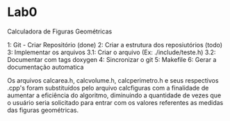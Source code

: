 # Lab0
Calculadora de Figuras Geométricas

1: Git - Criar Repositório (done)
2: Criar a estrutura dos reposiutórios (todo)
3: Implementar os arquivos
  3.1: Criar o arquivo (Ex: ./include/teste.h)
  3.2: Documentar com tags doxygen
4: Sincronizar o git
5: Makefile
6: Gerar a documentação automatica

Os arquivos calcarea.h, calcvolume.h, calcperimetro.h e seus respectivos .cpp's foram substituídos
pelo arquivo calcfiguras com a finalidade de aumentar a eficiência do algoritmo, diminuindo a quantidade de vezes que o usuário seria solicitado para entrar com os valores referentes as medidas das figuras geométricas.
